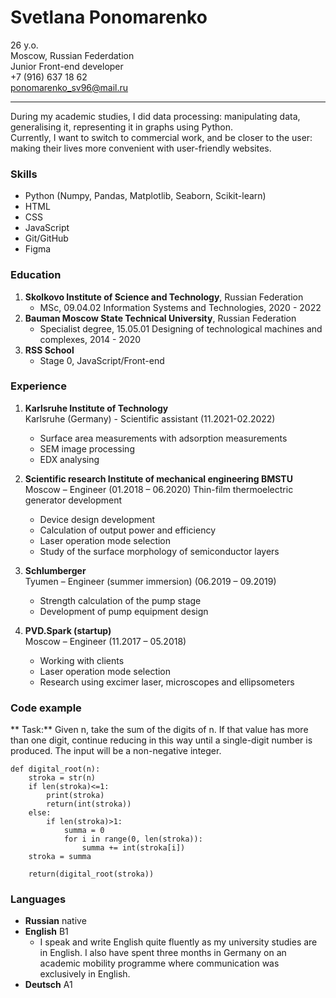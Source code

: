 # Svetlana Ponomarenko
26 y.o. <br>
Moscow, Russian Federdation <br>
Junior Front-end developer <br>
+7 (916) 637 18 62 <br>
ponomarenko_sv96@mail.ru<br>
***
During my academic studies, I did data processing: manipulating data, generalising it, representing it in  graphs using Python.  <br> Currently, I want to switch to commercial work, and be closer to the user: making their lives more convenient with user-friendly websites. 

### Skills
* Python (Numpy, Pandas, Matplotlib, Seaborn, Scikit-learn)
* HTML
* CSS
* JavaScript
* Git/GitHub
* Figma

### Education
1. **Skolkovo Institute of Science and Technology**, Russian Federation
    * MSc, 09.04.02 Information Systems and Technologies, 2020 - 2022
2. **Bauman Moscow State Technical University**, Russian Federation
    * Specialist degree, 15.05.01 Designing of technological machines and complexes, 2014 - 2020
3. **RSS School** 
     * Stage 0, JavaScript/Front-end

### Experience
1. **Karlsruhe Institute of Technology** <br>
Karlsruhe (Germany) - Scientific assistant (11.2021-02.2022)
    * Surface area measurements with adsorption measurements
    * SEM image processing
    * EDX analysing
2. **Scientific research Institute of mechanical engineering BMSTU** <br>
Moscow – Engineer (01.2018 – 06.2020)
Thin-film thermoelectric generator development
    * Device design development
    * Calculation of output power and efficiency
    * Laser operation mode selection
    * Study of the surface morphology of semiconductor layers
3. **Schlumberger** <br>
Tyumen – Engineer (summer immersion) (06.2019 – 09.2019)
    * Strength calculation of the pump stage    
    * Development of pump equipment design

4. **PVD.Spark (startup)** <br>
Moscow – Engineer (11.2017 – 05.2018)
    * Working with clients
    * Laser operation mode selection
    * Research using excimer laser, microscopes and ellipsometers

### Code example
** Task:** Given n, take the sum of the digits of n. If that value has more than one digit, continue reducing in this way until a single-digit number is produced. The input will be a non-negative integer.
```
def digital_root(n):
    stroka = str(n)
    if len(stroka)<=1:
        print(stroka)
        return(int(stroka))
    else:
        if len(stroka)>1:
            summa = 0
            for i in range(0, len(stroka)):
                summa += int(stroka[i])
    stroka = summa

    return(digital_root(stroka)) 
```
### Languages
* **Russian** native
* **English** B1
    * I speak and write English quite fluently as my university studies are in English. I also have spent three months in Germany on an academic mobility programme where communication was exclusively in English.
* **Deutsch** A1
